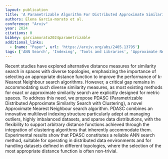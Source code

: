 ```yaml
---
layout: publication
title: 'A Parametrizable Algorithm For Distributed Approximate Similarity Search With Arbitrary Distances'
authors: Elena Garcia-morato et al.
conference: "Arxiv"
year: 2024
citations: 0
bibkey: garciamorato2024parametrizable
additional_links:
  - {name: "Paper", url: 'https://arxiv.org/abs/2405.13795'}
tags: ['ANN Search', 'Indexing', 'Tools and Libraries', 'Approximate Nearest Neighbor Search']
---
```

Recent studies have explored alternative distance measures for similarity
search in spaces with diverse topologies, emphasizing the importance of
selecting an appropriate distance function to improve the performance of
k-Nearest Neighbour search algorithms. However, a critical gap remains in
accommodating such diverse similarity measures, as most existing methods for
exact or approximate similarity search are explicitly designed for metric
spaces.
  To address this need, we propose PDASC (Parametrizable Distributed
Approximate Similarity Search with Clustering), a novel Approximate Nearest
Neighbour search algorithm. PDASC combines an innovative multilevel indexing
structure particularly adept at managing outliers, highly imbalanced datasets,
and sparse data distributions, with the flexibility to support arbitrary
distance functions achieved through the integration of clustering algorithms
that inherently accommodate them.
  Experimental results show that PDASC constitutes a reliable ANN search
method, suitable for operating in distributed data environments and for
handling datasets defined in different topologies, where the selection of the
most appropriate distance function is often non-trivial.
